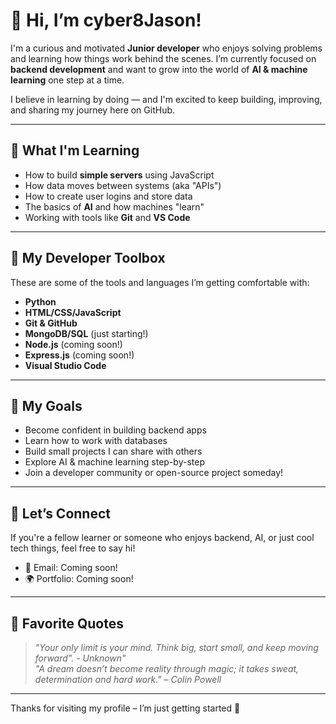 # 👋 Hi, I’m cyber8Jason!

I'm a curious and motivated **Junior developer** who enjoys solving problems and learning how things work behind the scenes. I’m currently focused on **backend development** and want to grow into the world of **AI & machine learning** one step at a time.  

I believe in learning by doing — and I'm excited to keep building, improving, and sharing my journey here on GitHub.

---

## 🌱 What I'm Learning

- How to build **simple servers** using JavaScript
- How data moves between systems (aka "APIs")
- How to create user logins and store data
- The basics of **AI** and how machines "learn"
- Working with tools like **Git** and **VS Code**

---

## 🔧 My Developer Toolbox

These are some of the tools and languages I’m getting comfortable with:

- **Python**
- **HTML/CSS/JavaScript**
- **Git & GitHub**
- **MongoDB/SQL** (just starting!)
- **Node.js** (coming soon!)
- **Express.js** (coming soon!)
- **Visual Studio Code**

---

## 🎯 My Goals

- Become confident in building backend apps
- Learn how to work with databases
- Build small projects I can share with others
- Explore AI & machine learning step-by-step
- Join a developer community or open-source project someday!

---

## 💬 Let’s Connect

If you're a fellow learner or someone who enjoys backend, AI, or just cool tech things, feel free to say hi!

- 📧 Email: Coming soon!
- 🌍 Portfolio: Coming soon!

---

## 🧠 Favorite Quotes

> *"Your only limit is your mind. Think big, start small, and keep moving forward". - Unknown"*
> <br>
> *"A dream doesn’t become reality through magic; it takes sweat, determination and hard work." – Colin Powell*

---

Thanks for visiting my profile – I’m just getting started 🚀
